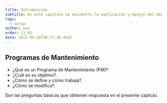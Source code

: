 ```yaml
---
title: Introducción
subtitle: En este capítulo se encuentra la explicación y manejo del módulo de Programas de Mantenimiento (PM).
tags:
  - setup
author: win
order: 11_01
date: 2022-04-26T20:17:34.458Z
---
```

## Programas de Mantenimiento

- ¿Qué es un Programa de Mantenimiento (PM)?
- ¿Cuál es su objetivo?.
- ¿Cómo se define y cómo trabaja?.
- ¿Cómo se modifica?.

Son las preguntas básicas que obtienen respuesta en el presente capítulo.
